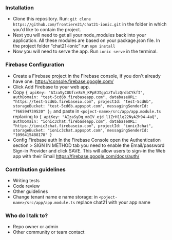 ### Installation ###

* Clone this repository. Run: `git clone https://github.com/frontiere21/chat21-ionic.git` in the folder in which you'd like to contain the project.
* Next you will need to get all your node_modules back into your application. All these modules are based on your package.json file. In the project folder “chat21-ionic” run `npm install`
* Now you will need to serve the app. Run `ionic serve` in the terminal.

### Firebase Configuration ###

* Create a Firebase project in the Firebase console, if you don't already have one. https://console.firebase.google.com/
* Click Add Firebase to your web app.
* Copy `{
    apiKey: "AIzaSyCUUfce8cV_KPpEJIgp1zTulzQrdbCYkfI",
    authDomain: "test-5cd6b.firebaseapp.com",
    databaseURL: "https://test-5cd6b.firebaseio.com",
    projectId: "test-5cd6b",
    storageBucket: "test-5cd6b.appspot.com",
    messagingSenderId: "766594739520"
  };` and paste in `<poject-name>/src/app/app.module.ts` replacing to
  `{
    apiKey: "AIzaSyDg_mbIV_ejd_l1ZrH1lq22NyA2h94-4aQ",
    authDomain: "ionic3chat.firebaseapp.com",
    databaseURL: "https://ionic3chat.firebaseio.com",
    projectId: "ionic3chat",
    storageBucket: "ionic3chat.appspot.com",
    messagingSenderId: "1096415488178"
  }`   
* Config Firebase auth
In the Firebase Console open the Authentication section > SIGN IN METHOD tab you need to enable the Email/password Sign-in Provider and click SAVE. This will allow users to sign-in the Web app with their Email
https://firebase.google.com/docs/auth/

### Contribution guidelines ###

* Writing tests
* Code review
* Other guidelines
* Change tenant name e name storage: in `<poject-name>/src/app/app.module.ts` replace chat21 with your app name

### Who do I talk to? ###

* Repo owner or admin
* Other community or team contact
